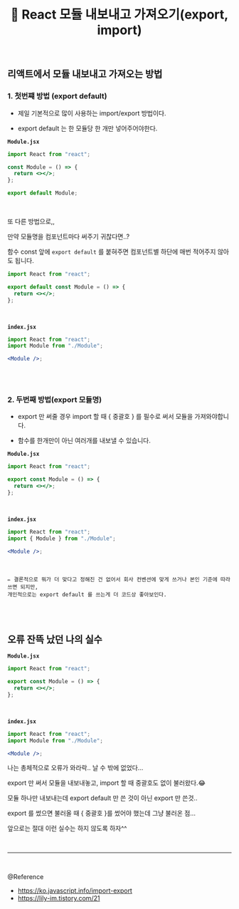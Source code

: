 # <div align="center">📌 React 모듈 내보내고 가져오기(export, import)</div>

<br>

## **리액트에서 모듈 내보내고 가져오는 방법**

### 1. 첫번쨰 방법 (export default)

- 제일 기본적으로 많이 사용하는 import/export 방법이다.

- export default 는 한 모듈당 한 개만 넣어주어야한다.

**`Module.jsx`**

```jsx
import React from "react";

const Module = () => {
  return <></>;
};

export default Module;
```

<br>

또 다른 방법으로,,

만약 모듈명을 컴포넌트마다 써주기 귀찮다면..?

함수 const 앞에 `export default` 를 붙혀주면 컴포넌트별 하단에 매번 적어주지 않아도 됩니다.

```jsx
import React from "react";

export default const Module = () => {
  return <></>;
};
```

<br>

**`index.jsx`**

```jsx
import React from "react";
import Module from "./Module";

<Module />;
```

<br>
<br>

### 2. 두번째 방법(export 모듈명)

- export 만 써줄 경우 import 할 때 { 중괄호 } 를 필수로 써서 모듈을 가져와야합니다.

- 함수를 한개만이 아닌 여러개를 내보낼 수 있습니다.

**`Module.jsx`**

```jsx
import React from "react";

export const Module = () => {
  return <></>;
};
```

<br>

**`index.jsx`**

```jsx
import React from "react";
import { Module } from "./Module";

<Module />;
```

<br>

```
✏️ 결론적으로 뭐가 더 맞다고 정해진 건 없어서 회사 컨벤션에 맞게 쓰거나 본인 기준에 따라 쓰면 되지만,
개인적으로는 export default 를 쓰는게 더 코드상 좋아보인다.
```

<br>
<br>

## **오류 잔뜩 났던 나의 실수**

**`Module.jsx`**

```jsx
import React from "react";

export const Module = () => {
  return <></>;
};
```

<br>

**`index.jsx`**

```jsx
import React from "react";
import Module from "./Module";

<Module />;
```

나는 총체적으로 오류가 와라락.. 날 수 밖에 없었다...

export 만 써서 모듈을 내보내놓고, import 할 때 중괄호도 없이 불러왔다.😂

모듈 하나만 내보내는데 export default 만 쓴 것이 아닌 export 만 쓴것..

export 를 썼으면 불러올 때 { 중괄호 }를 썼어야 했는데 그냥 불러온 점...

앞으로는 절대 이런 실수는 하지 않도록 하자^^

<br>

---

<br>

@Reference

- https://ko.javascript.info/import-export
- https://lily-im.tistory.com/21

